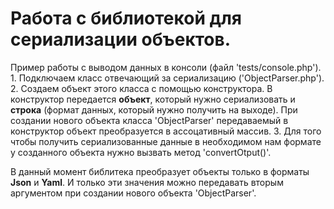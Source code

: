 # Работа с библиотекой для сериализации объектов.
  Пример работы с выводом данных в консоли (файл 'tests/console.php').
    1. Подключаем класс отвечающий за сериализацию ('ObjectParser.php').
    2. Создаем объект этого класса с помощью конструктора. 
       В конструктор передается **объект**, который нужно сериализовать 
       и **строка** (формат данных, который нужно получить на выходе).
       При создании нового объекта класса 'ObjectParser' передаваемый 
       в конструктор объект преобразуется в ассоцативный массив. 
    3. Для того чтобы получить сериализованные данные в необходимом нам 
       формате у созданного объекта нужно вызвать метод 'convertOtput()'.
       
  В данный момент библитека преобразует объекты только в форматы 
       **Json** и **Yaml**. И только эти значения можно передавать 
       вторым аргументом при создании нового объекта 'ObjectParser'.